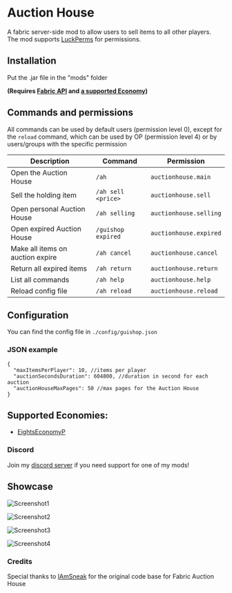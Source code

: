 # Auction House

A fabric server-side mod to allow users to sell items to all other players.
<br>The mod supports [LuckPerms](https://www.curseforge.com/minecraft/mc-mods/luckperms) for permissions.
<br>
## Installation
Put the .jar file in the "mods" folder

**(Requires [Fabric API](https://www.curseforge.com/minecraft/mc-mods/fabric-api) and [a supported Economy](#supported-economies))**
<br>

## Commands and permissions
All commands can be used by default users (permission level 0), except for the `reload` command, which can be used by OP (permission level 4) or by users/groups with the specific permission


| Description                      | Command            | Permission             | 
|----------------------------------|--------------------|------------------------|
| Open the Auction House           | `/ah`              | `auctionhouse.main`    |
| Sell the holding item            | `/ah sell <price>` | `auctionhouse.sell`    |
| Open personal Auction House      | `/ah selling`      | `auctionhouse.selling` |
| Open expired Auction House       | `/guishop expired` | `auctionhouse.expired` |
| Make all items on auction expire | `/ah cancel`       | `auctionhouse.cancel`  |
| Return all expired items         | `/ah return`       | `auctionhouse.return`  |
| List all commands                | `/ah help`         | `auctionhouse.help`    |
| Reload config file               | `/ah reload`       | `auctionhouse.reload`  |



## Configuration
You can find the config file in `./config/guishop.json`


### JSON example
```json5
{
  "maxItemsPerPlayer": 10, //items per player
  "auctionSecondsDuration": 604800, //duration in second for each auction
  "auctionHouseMaxPages": 50 //max pages for the Auction House
}
```

## Supported Economies:
- [EightsEconomyP](https://legacy.curseforge.com/minecraft/mc-mods/eightseconomyp)

### Discord
Join my [discord server](https://discord.gg/tExFemXyJS) if you need support for one of my mods!

## Showcase
![Screenshot1](https://i.imgur.com/kM3qF1N.png)

![Screenshot2](https://i.imgur.com/0hOWk2B.png)

![Screenshot3](https://i.imgur.com/wAru9qk.png)

![Screenshot4](https://i.imgur.com/PML9LoW.png)

### Credits
Special thanks to [IAmSneak](https://github.com/IAmSneak/) for the original code base for Fabric Auction House
